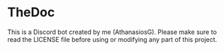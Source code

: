 # TheDoc
This is a Discord bot created by me (AthanasiosG).
Please make sure to read the LICENSE file before using or modifying any part of this project.